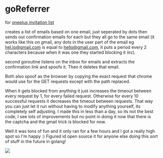 # goReferrer

for [oneplus invitation list](https://oneplus.net/invites")

creates a list of emails based on one email, just seperated by dots then sends out confirmation emails for each but they all go to the same email (it works like this on gmail, any dots in the user part of the email eg hel.lo@gmail.com is equal to hello@gmail.com, it puts a period every 2 characters because when it was one they started blocking it iirc).

second goroutine listens on the inbox for emails and extracts the confirmation link and spoofs it. Then it deletes that email. 

Both also spoof as the browser by copying the exact request that chrome would use for the GET requests except with the path replaced.

When it gets blocked from anything it just increases the timeout between every request by 1, for every failed request. Otherwise for every 10 successful requests it decreases the timeout between requests. That way you can just let it run without having to modify anything yourself, its completely self adjusting. I made this in less than a day, so its not the best code, I see lots of improvements but no point in doing it now that there is the captcha and the gmail trick is blocked for now. 

Well it was tons of fun and it only ran for a few hours and I got a really high spot so I'm happy :) Figured id open source it for anyone else doing this sort of stuff in the future in golang! 

<img src="https://www.imageupload.co.uk/images/2015/08/10/ScreenShot2015-08-10at1.06.26PM.png" border="0">

